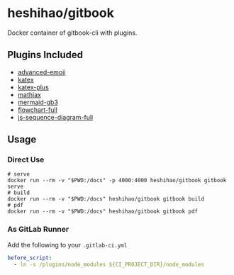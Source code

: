 # heshihao/gitbook

Docker container of gitbook-cli with plugins.

## Plugins Included

* [advanced-emoji](https://plugins.gitbook.com/plugin/advanced-emoji)
* [katex](https://plugins.gitbook.com/plugin/katex)
* [katex-plus](https://plugins.gitbook.com/plugin/katex-plus)
* [mathjax](https://plugins.gitbook.com/plugin/mathjax)
* [mermaid-gb3](https://plugins.gitbook.com/plugin/mathjax)
* [flowchart-full](https://plugins.gitbook.com/plugin/flowchart-full)
* [js-sequence-diagram-full](https://plugins.gitbook.com/plugin/js-sequence-diagram-full)

## Usage

### Direct Use

```shell
# serve
docker run --rm -v "$PWD:/docs" -p 4000:4000 heshihao/gitbook gitbook serve
# build
docker run --rm -v "$PWD:/docs" heshihao/gitbook gitbook build
# pdf
docker run --rm -v "$PWD:/docs" heshihao/gitbook gitbook pdf
```

### As GitLab Runner

Add the following to your `.gitlab-ci.yml`

```yaml
before_script:
  - ln -s /plugins/node_modules ${CI_PROJECT_DIR}/node_modules
```
